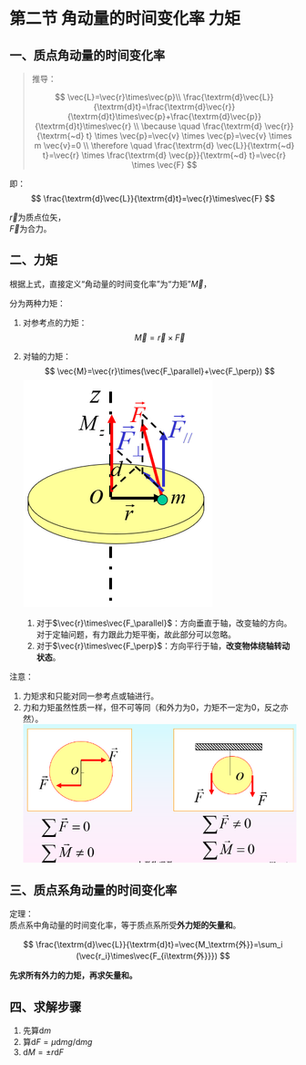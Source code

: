 # 第二节 角动量的时间变化率 力矩

## 一、质点角动量的时间变化率

> 推导：
>
> $$
> \vec{L}=\vec{r}\times\vec{p}\\
> \frac{\textrm{d}\vec{L}}{\textrm{d}t}=\frac{\textrm{d}\vec{r}}{\textrm{d}t}\times\vec{p}+\frac{\textrm{d}\vec{p}}{\textrm{d}t}\times\vec{r} \\
> \because \quad \frac{\textrm{d} \vec{r}}{\textrm{~d} t} \times \vec{p}=\vec{v} \times \vec{p}=\vec{v} \times m \vec{v}=0 \\
> \therefore \quad \frac{\textrm{d} \vec{L}}{\textrm{~d} t}=\vec{r} \times \frac{\textrm{d} \vec{p}}{\textrm{~d} t}=\vec{r} \times \vec{F}
> $$

即：
$$
\frac{\textrm{d}\vec{L}}{\textrm{d}t}=\vec{r}\times\vec{F}
$$

$\vec{r}$为质点位矢，  
$\vec{F}$为合力。

## 二、力矩

根据上式，直接定义“角动量的时间变化率”为“力矩”$\vec{M}$，  

分为两种力矩：

1. 对参考点的力矩：
   $$
   \vec{M}=\vec{r}\times\vec{F}
   $$
2. 对轴的力矩：
   $$
   \vec{M}=\vec{r}\times(\vec{F_\parallel}+\vec{F_\perp})
   $$
   ![对轴力矩示意图](images/5.2-Angular_Momentum-2--03-21_13-13-26.png)

   1. 对于$\vec{r}\times\vec{F_\parallel}$：方向垂直于轴，改变轴的方向。  
      对于定轴问题，有力跟此力矩平衡，故此部分可以忽略。
   2. 对于$\vec{r}\times\vec{F_\perp}$：方向平行于轴，**改变物体绕轴转动状态**。

注意：

1. 力矩求和只能对同一参考点或轴进行。
2. 力和力矩虽然性质一样，但不可等同（和外力为$0$，力矩不一定为$0$，反之亦然）。
   ![力和力矩不可等同](images/5.2-Angular_Momentum-2--03-21_13-14-50.png)

## 三、质点系角动量的时间变化率

定理：  
质点系中角动量的时间变化率，等于质点系所受**外力矩的矢量和**。

$$
\frac{\textrm{d}\vec{L}}{\textrm{d}t}=\vec{M_\textrm{外}}=\sum_i (\vec{r_i}\times\vec{F_{i\textrm{外}}})
$$

**先求所有外力的力矩，再求矢量和。**

## 四、求解步骤

1. 先算$\textrm{d}m$
2. 算$\textrm{d}F=\mu\textrm{d}mg/\textrm{d}mg$
3. $\textrm{d}M=\pm r\textrm{d}F$
